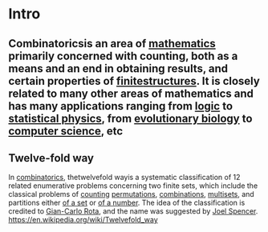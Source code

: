 # Intro

## Combinatoricsis an area of [mathematics](https://en.wikipedia.org/wiki/Mathematics) primarily concerned with counting, both as a means and an end in obtaining results, and certain properties of [finite](https://en.wikipedia.org/wiki/Finite_set)[structures](https://en.wikipedia.org/wiki/Mathematical_structure). It is closely related to many other areas of mathematics and has many applications ranging from [logic](https://en.wikipedia.org/wiki/Logic) to [statistical physics](https://en.wikipedia.org/wiki/Statistical_physics), from [evolutionary biology](https://en.wikipedia.org/wiki/Evolutionary_biology) to [computer science](https://en.wikipedia.org/wiki/Computer_science), etc

## Twelve-fold way

In [combinatorics](https://en.wikipedia.org/wiki/Combinatorics), thetwelvefold wayis a systematic classification of 12 related enumerative problems concerning two finite sets, which include the classical problems of [counting](https://en.wikipedia.org/wiki/Counting) [permutations](https://en.wikipedia.org/wiki/Permutations), [combinations](https://en.wikipedia.org/wiki/Combinations), [multisets](https://en.wikipedia.org/wiki/Multiset), and partitions either [of a set](https://en.wikipedia.org/wiki/Partition_of_a_set) or [of a number](https://en.wikipedia.org/wiki/Partition_(number_theory)). The idea of the classification is credited to [Gian-Carlo Rota](https://en.wikipedia.org/wiki/Gian-Carlo_Rota), and the name was suggested by [Joel Spencer](https://en.wikipedia.org/wiki/Joel_Spencer).
<https://en.wikipedia.org/wiki/Twelvefold_way>
